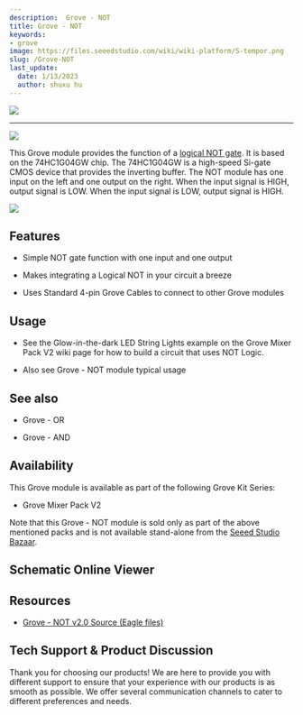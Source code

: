 ```yaml
---
description:  Grove - NOT
title: Grove - NOT
keywords:
- grove
image: https://files.seeedstudio.com/wiki/wiki-platform/S-tempor.png
slug: /Grove-NOT
last_update:
  date: 1/13/2023
  author: shuxu hu
---
```


<!-- <p style=":center"><a href="https://www.seeedstudio.com/act-4.html" target="_blank"><img src="https://files.seeedstudio.com/wiki/Grove-2-Channel_SPDT_Relay/img/20180823144904.jpg" /></a></p> -->

[![](https://files.seeedstudio.com/wiki/Grove-2-Channel_SPDT_Relay/img/20180823144904.jpg)](https://www.seeedstudio.com/act-4.html)


---

![](https://files.seeedstudio.com/wiki/Grove-NOT/img/NOT_photo1.jpg)

This Grove module provides the function of a [logical NOT gate](https://en.wikipedia.org/wiki/Inverter_%28logic_gate%29). It is based on the 74HC1G04GW chip. The 74HC1G04GW is a high-speed Si-gate CMOS device that provides the inverting buffer. The NOT module has one input on the left and one output on the right. When the input signal is HIGH, output signal is LOW. When the input signal is LOW, output signal is HIGH.

[![](https://files.seeedstudio.com/wiki/Seeed-WiKi/docs/images/300px-Get_One_Now_Banner-ragular.png)](https://www.seeedstudio.com/Mixer-Pack-V2-(Electronic-blocks%2Cwithout-Arduino%2Cplug-and-play-system)-p-1867.html)

##  Features

*   Simple NOT gate function with one input and one output

*   Makes integrating a Logical NOT in your circuit a breeze

*   Uses Standard 4-pin Grove Cables to connect to other Grove modules

##  Usage

*   See the  Glow-in-the-dark LED String Lights example on the  Grove Mixer Pack V2 wiki page for how to build a circuit that uses NOT Logic.

*   Also see Grove - NOT module typical usage

##  See also

*   Grove - OR

*   Grove - AND

##  Availability

This Grove module is available as part of the following Grove Kit Series:

*   Grove Mixer Pack V2

Note that this Grove - NOT module is sold only as part of the above mentioned packs and is not available stand-alone from the [Seeed Studio Bazaar](https://www.seeedstudio.com/depot/).


## Schematic Online Viewer

<div className="altium-ecad-viewer" data-project-src="https://files.seeedstudio.com/wiki/Grove-NOT/res/Grove-NOT_v2.0_Eagle.zip" style={{borderRadius: '0px 0px 4px 4px', height: 500, borderStyle: 'solid', borderWidth: 1, borderColor: 'rgb(241, 241, 241)', overflow: 'hidden', maxWidth: 1280, maxHeight: 700, boxSizing: 'border-box'}}>
</div>



##  Resources

*   [Grove - NOT v2.0 Source (Eagle files)](https://files.seeedstudio.com/wiki/Grove-NOT/res/Grove-NOT_v2.0_Eagle.zip)

## Tech Support & Product Discussion

Thank you for choosing our products! We are here to provide you with different support to ensure that your experience with our products is as smooth as possible. We offer several communication channels to cater to different preferences and needs.

<div class="button_tech_support_container">
<a href="https://forum.seeedstudio.com/" class="button_forum"></a> 
<a href="https://www.seeedstudio.com/contacts" class="button_email"></a>
</div>

<div class="button_tech_support_container">
<a href="https://discord.gg/eWkprNDMU7" class="button_discord"></a> 
<a href="https://github.com/Seeed-Studio/wiki-documents/discussions/69" class="button_discussion"></a>
</div>
